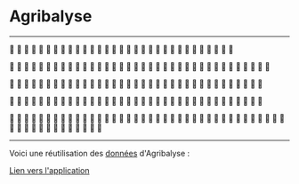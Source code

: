 # Agribalyse 


----------------------
:tractor:  :tractor:  :tractor:  :tractor:  :tractor:  :tractor:  :tractor:  :tractor:  :tractor:  :tractor:  :tractor:  :tractor:  :tractor:  :tractor:  :tractor:  :tractor:  :tractor:  :tractor:  :tractor:  :tractor:  :tractor:  :tractor:  :tractor:  :tractor:  :tractor:  :tractor:  :tractor:  :tractor:  :tractor:  :tractor:  :tractor:  

:apple:  :apple:  :apple:  :apple:  :apple:  :apple:  :apple:  :apple:  :apple:  :apple:  :apple:  :apple:  :apple:  :apple:  :apple:  :apple:  :apple:  :apple:  :apple:  :apple:  :apple:  :apple:  :apple:  :apple:  :apple:  :apple:  :apple:  :apple:  :apple:  :apple:  :apple:  :apple:  :apple:  :apple:  :apple:  :apple: 

:croissant:  :croissant:  :croissant:  :croissant:  :croissant:  :croissant:  :croissant:  :croissant:  :croissant:  :croissant:  :croissant:  :croissant:  :croissant:  :croissant:  :croissant:  :croissant:  :croissant:  :croissant:  :croissant:  :croissant:  :croissant:  :croissant:  :croissant:  :croissant:  :croissant:  :croissant:  :croissant:  :croissant:  :croissant:  :croissant:  :croissant:  :croissant:  :croissant:  :croissant:  :croissant:  

:truck:  :truck:  :truck:  :truck:  :truck:  :truck:  :truck:  :truck:  :truck:  :truck:  :truck:  :truck:  :truck:  :truck:  :truck:  :truck:  :truck:  :truck:  :truck:  :truck:  :truck:  :truck:  :truck:  :truck:  :truck:  :truck:  :truck:  :truck:  :truck:  :truck:  :truck:  :truck:  :truck:  :truck:  :truck:  
             
:fork_and_knife:  :fork_and_knife:  :fork_and_knife:  :fork_and_knife:  :fork_and_knife:  :fork_and_knife:  :fork_and_knife:  :fork_and_knife:  :fork_and_knife:  :fork_and_knife:  :fork_and_knife:  :fork_and_knife:  :fork_and_knife:  :fork_and_knife:  :fork_and_knife:  :fork_and_knife:  :fork_and_knife:  :fork_and_knife:  :fork_and_knife:  :fork_and_knife:  :fork_and_knife:  :fork_and_knife:  :fork_and_knife:  :fork_and_knife:  :fork_and_knife:  :fork_and_knife:  :fork_and_knife:  :fork_and_knife:  :fork_and_knife:  :fork_and_knife:  :fork_and_knife:  :fork_and_knife:  :fork_and_knife:  :fork_and_knife:  :fork_and_knife:  :fork_and_knife:  :fork_and_knife:  :fork_and_knife:  :fork_and_knife:  :fork_and_knife:  :fork_and_knife:  :fork_and_knife:  :fork_and_knife:  :fork_and_knife:  :fork_and_knife:  :fork_and_knife:  :fork_and_knife:  :fork_and_knife:  :fork_and_knife:  :fork_and_knife:  :fork_and_knife:   
 


---------------


 

Voici une réutilisation des [données](https://datascience.etalab.studio/dgml/c763b24a-a0fe-4e77-9586-3d5453c631cd) d'Agribalyse :

[Lien vers l'application](https://share.streamlit.io/dataandmaths/agribalyse_data/main/main.py)
